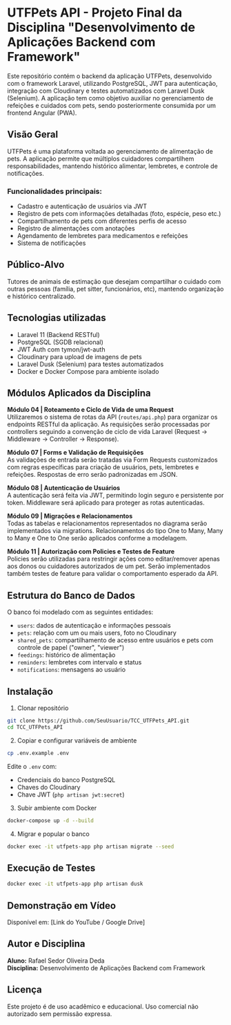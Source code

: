 # UTFPets API - Projeto Final da Disciplina "Desenvolvimento de Aplicações Backend com Framework"

Este repositório contém o backend da aplicação UTFPets, desenvolvido com o framework Laravel, utilizando PostgreSQL, JWT para autenticação, integração com Cloudinary e testes automatizados com Laravel Dusk (Selenium). A aplicação tem como objetivo auxiliar no gerenciamento de refeições e cuidados com pets, sendo posteriormente consumida por um frontend Angular (PWA).

## Visão Geral

UTFPets é uma plataforma voltada ao gerenciamento de alimentação de pets. A aplicação permite que múltiplos cuidadores compartilhem responsabilidades, mantendo histórico alimentar, lembretes, e controle de notificações.

### Funcionalidades principais:

- Cadastro e autenticação de usuários via JWT
- Registro de pets com informações detalhadas (foto, espécie, peso etc.)
- Compartilhamento de pets com diferentes perfis de acesso
- Registro de alimentações com anotações
- Agendamento de lembretes para medicamentos e refeições
- Sistema de notificações

## Público-Alvo

Tutores de animais de estimação que desejam compartilhar o cuidado com outras pessoas (família, pet sitter, funcionários, etc), mantendo organização e histórico centralizado.

## Tecnologias utilizadas

- Laravel 11 (Backend RESTful)
- PostgreSQL (SGDB relacional)
- JWT Auth com tymon/jwt-auth
- Cloudinary para upload de imagens de pets
- Laravel Dusk (Selenium) para testes automatizados
- Docker e Docker Compose para ambiente isolado

## Módulos Aplicados da Disciplina

**Módulo 04 | Roteamento e Ciclo de Vida de uma Request**  
Utilizaremos o sistema de rotas da API (`routes/api.php`) para organizar os endpoints RESTful da aplicação. As requisições serão processadas por controllers seguindo a convenção de ciclo de vida Laravel (Request → Middleware → Controller → Response).

**Módulo 07 | Forms e Validação de Requisições**  
As validações de entrada serão tratadas via Form Requests customizados com regras específicas para criação de usuários, pets, lembretes e refeições. Respostas de erro serão padronizadas em JSON.

**Módulo 08 | Autenticação de Usuários**  
A autenticação será feita via JWT, permitindo login seguro e persistente por token. Middleware será aplicado para proteger as rotas autenticadas.

**Módulo 09 | Migrações e Relacionamentos**  
Todas as tabelas e relacionamentos representados no diagrama serão implementados via migrations. Relacionamentos do tipo One to Many, Many to Many e One to One serão aplicados conforme a modelagem.

**Módulo 11 | Autorização com Policies e Testes de Feature**  
Policies serão utilizadas para restringir ações como editar/remover apenas aos donos ou cuidadores autorizados de um pet. Serão implementados também testes de feature para validar o comportamento esperado da API.

## Estrutura do Banco de Dados

O banco foi modelado com as seguintes entidades:

- `users`: dados de autenticação e informações pessoais
- `pets`: relação com um ou mais users, foto no Cloudinary
- `shared_pets`: compartilhamento de acesso entre usuários e pets com controle de papel ("owner", "viewer")
- `feedings`: histórico de alimentação
- `reminders`: lembretes com intervalo e status
- `notifications`: mensagens ao usuário

## Instalação

1. Clonar repositório

```bash
git clone https://github.com/SeuUsuario/TCC_UTFPets_API.git
cd TCC_UTFPets_API
```

2. Copiar e configurar variáveis de ambiente

```bash
cp .env.example .env
```

Edite o `.env` com:

- Credenciais do banco PostgreSQL
- Chaves do Cloudinary
- Chave JWT (`php artisan jwt:secret`)

3. Subir ambiente com Docker

```bash
docker-compose up -d --build
```

4. Migrar e popular o banco

```bash
docker exec -it utfpets-app php artisan migrate --seed
```

## Execução de Testes

```bash
docker exec -it utfpets-app php artisan dusk
```

## Demonstração em Vídeo

Disponível em: [Link do YouTube / Google Drive]

## Autor e Disciplina

**Aluno:** Rafael Sedor Oliveira Deda  
**Disciplina:** Desenvolvimento de Aplicações Backend com Framework

## Licença

Este projeto é de uso acadêmico e educacional. Uso comercial não autorizado sem permissão expressa.
